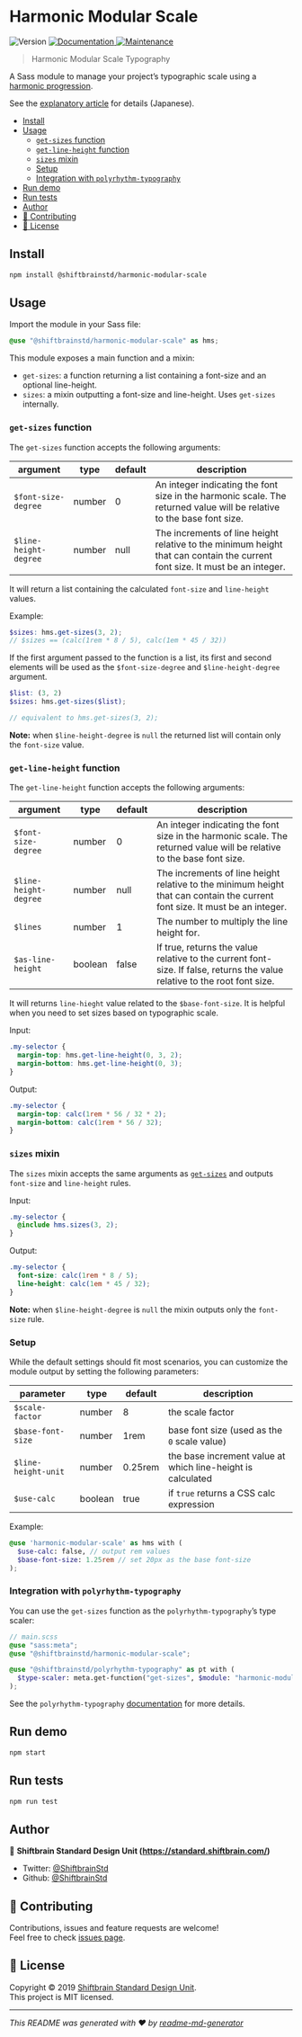 # Harmonic Modular Scale

<p>
  <img alt="Version" src="https://img.shields.io/badge/version-1.0.0-blue.svg?cacheSeconds=2592000" />
  <a href="https://github.com/ShiftbrainStd/harmonic-modular-scale#readme" target="_blank">
    <img alt="Documentation" src="https://img.shields.io/badge/documentation-yes-brightgreen.svg" />
  </a>
  <a href="https://github.com/ShiftbrainStd/harmonic-modular-scale/graphs/commit-activity" target="_blank">
    <img alt="Maintenance" src="https://img.shields.io/badge/Maintained%3F-yes-green.svg" />
  </a>
</p>

> Harmonic Modular Scale Typography

A Sass module to manage your project’s typographic scale using a [harmonic progression](<https://en.wikipedia.org/wiki/Harmonic_progression_(mathematics)>).

See the [explanatory article](https://standard.shiftbrain.com/blog/harmonious-proportions-in-type-sizes) for details (Japanese).

<!-- TOC -->

- [Install](#install)
- [Usage](#usage)
  - [`get-sizes` function](#get-sizes-function)
  - [`get-line-height` function](#get-line-height-function)
  - [`sizes` mixin](#sizes-mixin)
  - [Setup](#setup)
  - [Integration with `polyrhythm-typography`](#integration-with-polyrhythm-typography)
- [Run demo](#run-demo)
- [Run tests](#run-tests)
- [Author](#author)
- [🤝 Contributing](#🤝-contributing)
- [📝 License](#📝-license)

<!-- /TOC -->

## Install

```sh
npm install @shiftbrainstd/harmonic-modular-scale
```

## Usage

Import the module in your Sass file:

```scss
@use "@shiftbrainstd/harmonic-modular-scale" as hms;
```

This module exposes a main function and a mixin:

- `get-sizes`: a function returning a list containing a font-size and an optional line-height.
- `sizes`: a mixin outputting a font-size and line-height. Uses `get-sizes` internally.

### `get-sizes` function

The `get-sizes` function accepts the following arguments:

| argument              | type   | default | description                                                                                                                 |
| --------------------- | ------ | ------- | --------------------------------------------------------------------------------------------------------------------------- |
| `$font-size-degree`   | number | 0       | An integer indicating the font size in the harmonic scale. The returned value will be relative to the base font size.       |
| `$line-height-degree` | number | null    | The increments of line height relative to the minimum height that can contain the current font size. It must be an integer. |

It will return a list containing the calculated `font-size` and `line-height` values.

Example:

```scss
$sizes: hms.get-sizes(3, 2);
// $sizes == (calc(1rem * 8 / 5), calc(1em * 45 / 32))
```

If the first argument passed to the function is a list, its first and second elements will be used as the `$font-size-degree` and `$line-height-degree` argument.

```scss
$list: (3, 2)
$sizes: hms.get-sizes($list);

// equivalent to hms.get-sizes(3, 2);
```

**Note:** when `$line-height-degree` is `null` the returned list will contain only the `font-size` value.

### `get-line-height` function

The `get-line-height` function accepts the following arguments:

| argument              | type    | default | description                                                                                                                 |
| --------------------- | ------- | ------- | --------------------------------------------------------------------------------------------------------------------------- |
| `$font-size-degree`   | number  | 0       | An integer indicating the font size in the harmonic scale. The returned value will be relative to the base font size.       |
| `$line-height-degree` | number  | null    | The increments of line height relative to the minimum height that can contain the current font size. It must be an integer. |
| `$lines`              | number  | 1       | The number to multiply the line height for.                                                                                 |
| `$as-line-height`     | boolean | false   | If true, returns the value relative to the current font-size. If false, returns the value relative to the root font size.   |

It will returns `line-hieght` value related to the `$base-font-size`. It is helpful when you need to set sizes based on typographic scale.

Input:

```scss
.my-selector {
  margin-top: hms.get-line-height(0, 3, 2);
  margin-bottom: hms.get-line-height(0, 3);
}
```

Output:

```scss
.my-selector {
  margin-top: calc(1rem * 56 / 32 * 2);
  margin-bottom: calc(1rem * 56 / 32);
}
```

### `sizes` mixin

The `sizes` mixin accepts the same arguments as [`get-sizes`](#get-sizes) and outputs `font-size` and `line-height` rules.

Input:

```scss
.my-selector {
  @include hms.sizes(3, 2);
}
```

Output:

```css
.my-selector {
  font-size: calc(1rem * 8 / 5);
  line-height: calc(1em * 45 / 32);
}
```

**Note:** when `$line-height-degree` is `null` the mixin outputs only the `font-size` rule.

### Setup

While the default settings should fit most scenarios, you can customize the module output by setting the following parameters:

| parameter           | type    | default | description                                                 |
| ------------------- | ------- | ------- | ----------------------------------------------------------- |
| `$scale-factor`     | number  | 8       | the scale factor                                            |
| `$base-font-size`   | number  | 1rem    | base font size (used as the `0` scale value)                |
| `$line-height-unit` | number  | 0.25rem | the base increment value at which line-height is calculated |
| `$use-calc`         | boolean | true    | if `true` returns a CSS calc expression                     |

Example:

```scss
@use 'harmonic-modular-scale' as hms with (
  $use-calc: false, // output rem values
  $base-font-size: 1.25rem // set 20px as the base font-size
);
```

### Integration with `polyrhythm-typography`

You can use the `get-sizes` function as the `polyrhythm-typography`’s type scaler:

```scss
// main.scss
@use "sass:meta";
@use "@shiftbrainstd/harmonic-modular-scale";

@use "@shiftbrainstd/polyrhythm-typography" as pt with (
  $type-scaler: meta.get-function("get-sizes", $module: "harmonic-modular-scale")
);
```

See the `polyrhythm-typography` [documentation](https://github.com/ShiftbrainStd/polyrhythm-typography#use-a-custom-type-scaler-calculator) for more details.

## Run demo

```sh
npm start
```

## Run tests

```sh
npm run test
```

## Author

👤 **Shiftbrain Standard Design Unit (https://standard.shiftbrain.com/)**

- Twitter: [@ShiftbrainStd](https://twitter.com/ShiftbrainStd)
- Github: [@ShiftbrainStd](https://github.com/ShiftbrainStd)

## 🤝 Contributing

Contributions, issues and feature requests are welcome!<br />Feel free to check [issues page](https://github.com/ShiftbrainStd/harmonic-modular-scale/issues).

## 📝 License

Copyright © 2019 [Shiftbrain Standard Design Unit](https://standard.shiftbrain.com/).<br />This project is MIT licensed.

---

_This README was generated with ❤️ by [readme-md-generator](https://github.com/kefranabg/readme-md-generator)_
